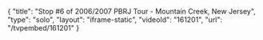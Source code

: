 {
    "title": "Stop #6 of 2006\/2007 PBRJ Tour - Mountain Creek, New Jersey",
    "type": "solo",
    "layout": "iframe-static",
    "videoId": "161201",
    "url": "\/tvpembed\/161201"
}